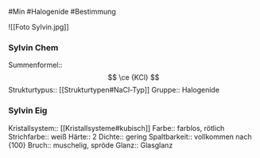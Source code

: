 #Min #Halogenide #Bestimmung 

![[Foto Sylvin.jpg]]
<!--ID: 1705934303393-->


### Sylvin Chem

Summenformel:: $$ \ce {KCl} $$
Strukturtypus:: [[Strukturtypen#NaCl-Typ]]
Gruppe:: Halogenide
<!--ID: 1705934303398-->


### Sylvin Eig

Kristallsystem:: [[Kristallsysteme#kubisch]]
Farbe:: farblos, rötlich
Strichfarbe:: weiß
Härte:: 2
Dichte:: gering
Spaltbarkeit:: vollkommen nach {100}
Bruch:: muschelig, spröde
Glanz:: Glasglanz
<!--ID: 1705934303403-->




